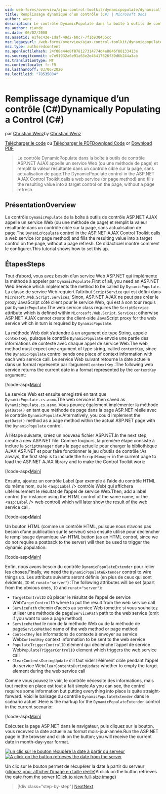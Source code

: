 ```yaml
---
uid: web-forms/overview/ajax-control-toolkit/dynamicpopulate/dynamically-populating-a-control-cs
title: Remplissage dynamique d’un contrôle (C#) | Microsoft Docs
author: wenz
description: Le contrôle DynamicPopulate dans la boîte à outils de contrôle ASP.NET AJAX appelle un service Web (ou une méthode de page) et remplit la valeur résultante dans un contrôle cible sur t...
ms.author: riande
ms.date: 06/02/2008
ms.assetid: e1fec43e-1daf-49d2-b0c7-7f1b930455cc
msc.legacyurl: /web-forms/overview/ajax-control-toolkit/dynamicpopulate/dynamically-populating-a-control-cs
msc.type: authoredcontent
ms.openlocfilehash: 24f88e44e0f878127314774d4e8846f80133413e
ms.sourcegitcommit: e7e91932a6e91a63e2e46417626f39d6b244a3ab
ms.translationtype: MT
ms.contentlocale: fr-FR
ms.lasthandoff: 03/06/2020
ms.locfileid: "78535804"
---
```

# <a name="dynamically-populating-a-control-c"></a><span data-ttu-id="3375c-103">Remplissage dynamique d’un contrôle (C#)</span><span class="sxs-lookup"><span data-stu-id="3375c-103">Dynamically Populating a Control (C#)</span></span>

<span data-ttu-id="3375c-104">par [Christian Wenz](https://github.com/wenz)</span><span class="sxs-lookup"><span data-stu-id="3375c-104">by [Christian Wenz](https://github.com/wenz)</span></span>

<span data-ttu-id="3375c-105">[Télécharger le code](https://download.microsoft.com/download/d/8/f/d8f2f6f9-1b7c-46ad-9252-e1fc81bdea3e/dynamicpopulate0.cs.zip) ou [Télécharger le PDF](https://download.microsoft.com/download/b/6/a/b6ae89ee-df69-4c87-9bfb-ad1eb2b23373/dynamicpopulate0CS.pdf)</span><span class="sxs-lookup"><span data-stu-id="3375c-105">[Download Code](https://download.microsoft.com/download/d/8/f/d8f2f6f9-1b7c-46ad-9252-e1fc81bdea3e/dynamicpopulate0.cs.zip) or [Download PDF](https://download.microsoft.com/download/b/6/a/b6ae89ee-df69-4c87-9bfb-ad1eb2b23373/dynamicpopulate0CS.pdf)</span></span>

> <span data-ttu-id="3375c-106">Le contrôle DynamicPopulate dans la boîte à outils de contrôle ASP.NET AJAX appelle un service Web (ou une méthode de page) et remplit la valeur résultante dans un contrôle cible sur la page, sans actualisation de page.</span><span class="sxs-lookup"><span data-stu-id="3375c-106">The DynamicPopulate control in the ASP.NET AJAX Control Toolkit calls a web service (or page method) and fills the resulting value into a target control on the page, without a page refresh.</span></span>

## <a name="overview"></a><span data-ttu-id="3375c-107">Présentation</span><span class="sxs-lookup"><span data-stu-id="3375c-107">Overview</span></span>

<span data-ttu-id="3375c-108">Le contrôle `DynamicPopulate` de la boîte à outils de contrôle ASP.NET AJAX appelle un service Web (ou une méthode de page) et remplit la valeur résultante dans un contrôle cible sur la page, sans actualisation de page.</span><span class="sxs-lookup"><span data-stu-id="3375c-108">The `DynamicPopulate` control in the ASP.NET AJAX Control Toolkit calls a web service (or page method) and fills the resulting value into a target control on the page, without a page refresh.</span></span> <span data-ttu-id="3375c-109">Ce didacticiel montre comment le configurer.</span><span class="sxs-lookup"><span data-stu-id="3375c-109">This tutorial shows how to set this up.</span></span>

## <a name="steps"></a><span data-ttu-id="3375c-110">Étapes</span><span class="sxs-lookup"><span data-stu-id="3375c-110">Steps</span></span>

<span data-ttu-id="3375c-111">Tout d’abord, vous avez besoin d’un service Web ASP.NET qui implémente la méthode à appeler par `DynamicPopulate`.</span><span class="sxs-lookup"><span data-stu-id="3375c-111">First of all, you need an ASP.NET Web Service which implements the method to be called by `DynamicPopulate`.</span></span> <span data-ttu-id="3375c-112">La classe de service Web requiert l’attribut `ScriptService` qui est défini dans `Microsoft.Web.Script.Services`; Sinon, ASP.NET AJAX ne peut pas créer le proxy JavaScript côté client pour le service Web, qui est à son tour requis par `DynamicPopulate`.</span><span class="sxs-lookup"><span data-stu-id="3375c-112">The web service class requires the `ScriptService` attribute which is defined within `Microsoft.Web.Script.Services`; otherwise ASP.NET AJAX cannot create the client-side JavaScript proxy for the web service which in turn is required by `DynamicPopulate`.</span></span>

<span data-ttu-id="3375c-113">La méthode Web doit s’attendre à un argument de type String, appelé `contextKey`, puisque le contrôle `DynamicPopulate` envoie une partie des informations de contexte avec chaque appel de service Web.</span><span class="sxs-lookup"><span data-stu-id="3375c-113">The web method must expect one argument of type string, called `contextKey`, since the `DynamicPopulate` control sends one piece of context information with each web service call.</span></span> <span data-ttu-id="3375c-114">Le service Web suivant retourne la date actuelle dans un format représenté par l’argument `contextKey` :</span><span class="sxs-lookup"><span data-stu-id="3375c-114">The following web service returns the current date in a format represented by the `contextKey` argument:</span></span>

[!code-aspx[Main](dynamically-populating-a-control-cs/samples/sample1.aspx)]

<span data-ttu-id="3375c-115">Le service Web est ensuite enregistré en tant que `DynamicPopulate.cs.asmx`.</span><span class="sxs-lookup"><span data-stu-id="3375c-115">The web service is then saved as `DynamicPopulate.cs.asmx`.</span></span> <span data-ttu-id="3375c-116">Vous pouvez également implémenter la méthode `getDate()` en tant que méthode de page dans la page ASP.NET réelle avec le contrôle `DynamicPopulate`.</span><span class="sxs-lookup"><span data-stu-id="3375c-116">Alternatively, you could implement the `getDate()` method as a page method within the actual ASP.NET page with the `DynamicPopulate` control.</span></span>

<span data-ttu-id="3375c-117">À l’étape suivante, créez un nouveau fichier ASP.NET.</span><span class="sxs-lookup"><span data-stu-id="3375c-117">In the next step, create a new ASP.NET file.</span></span> <span data-ttu-id="3375c-118">Comme toujours, la première étape consiste à inclure la `ScriptManager` dans la page actuelle pour charger la bibliothèque AJAX ASP.NET et pour faire fonctionner le jeu d’outils de contrôle :</span><span class="sxs-lookup"><span data-stu-id="3375c-118">As always, the first step is to include the `ScriptManager` in the current page to load the ASP.NET AJAX library and to make the Control Toolkit work:</span></span>

[!code-aspx[Main](dynamically-populating-a-control-cs/samples/sample2.aspx)]

<span data-ttu-id="3375c-119">Ensuite, ajoutez un contrôle Label (par exemple à l’aide du contrôle HTML du même nom, ou le &lt;`asp:Label` /&gt; contrôle Web) qui affichera ultérieurement le résultat de l’appel de service Web.</span><span class="sxs-lookup"><span data-stu-id="3375c-119">Then, add a label control (for instance using the HTML control of the same name, or the &lt;`asp:Label` /&gt; web control) which will later show the result of the web service call.</span></span>

[!code-aspx[Main](dynamically-populating-a-control-cs/samples/sample3.aspx)]

<span data-ttu-id="3375c-120">Un bouton HTML (comme un contrôle HTML, puisque nous n’avons pas besoin d’une publication sur le serveur) sera ensuite utilisé pour déclencher le remplissage dynamique :</span><span class="sxs-lookup"><span data-stu-id="3375c-120">An HTML button (as an HTML control, since we do not require a postback to the server) will then be used to trigger the dynamic population:</span></span>

[!code-aspx[Main](dynamically-populating-a-control-cs/samples/sample4.aspx)]

<span data-ttu-id="3375c-121">Enfin, nous avons besoin du contrôle `DynamicPopulateExtender` pour relier les choses.</span><span class="sxs-lookup"><span data-stu-id="3375c-121">Finally, we need the `DynamicPopulateExtender` control to wire things up.</span></span> <span data-ttu-id="3375c-122">Les attributs suivants seront définis (en plus de ceux qui sont évidents, `ID` et `runat`=`"server"`) :</span><span class="sxs-lookup"><span data-stu-id="3375c-122">The following attributes will be set (apart from the obvious ones, `ID` and `runat`=`"server"`):</span></span>

- <span data-ttu-id="3375c-123">`TargetControlID` où placer le résultat de l’appel de service Web</span><span class="sxs-lookup"><span data-stu-id="3375c-123">`TargetControlID` where to put the result from the web service call</span></span>
- <span data-ttu-id="3375c-124">`ServicePath` chemin d’accès au service Web (omettre si vous souhaitez utiliser une méthode de page)</span><span class="sxs-lookup"><span data-stu-id="3375c-124">`ServicePath` path to the web service (omit if you want to use a page method)</span></span>
- <span data-ttu-id="3375c-125">`ServiceMethod` le nom de la méthode Web ou de la méthode de page</span><span class="sxs-lookup"><span data-stu-id="3375c-125">`ServiceMethod` name of the web method or page method</span></span>
- <span data-ttu-id="3375c-126">`ContextKey` les informations de contexte à envoyer au service Web</span><span class="sxs-lookup"><span data-stu-id="3375c-126">`ContextKey` context information to be sent to the web service</span></span>
- <span data-ttu-id="3375c-127">`PopulateTriggerControlID` élément qui déclenche l’appel de service Web</span><span class="sxs-lookup"><span data-stu-id="3375c-127">`PopulateTriggerControlID` element which triggers the web service call</span></span>
- <span data-ttu-id="3375c-128">`ClearContentsDuringUpdate` s’il faut vider l’élément cible pendant l’appel du service Web</span><span class="sxs-lookup"><span data-stu-id="3375c-128">`ClearContentsDuringUpdate` whether to empty the target element during the web service call</span></span>

<span data-ttu-id="3375c-129">Comme vous pouvez le voir, le contrôle nécessite des informations, mais tout mettre en place est tout à fait simple.</span><span class="sxs-lookup"><span data-stu-id="3375c-129">As you can see, the control requires some information but putting everything into place is quite straight-forward.</span></span> <span data-ttu-id="3375c-130">Voici le balisage du contrôle `DynamicPopulateExtender` dans le scénario actuel :</span><span class="sxs-lookup"><span data-stu-id="3375c-130">Here is the markup for the `DynamicPopulateExtender` control in the current scenario:</span></span>

[!code-aspx[Main](dynamically-populating-a-control-cs/samples/sample5.aspx)]

<span data-ttu-id="3375c-131">Exécutez la page ASP.NET dans le navigateur, puis cliquez sur le bouton. vous recevrez la date actuelle au format mois-jour-année.</span><span class="sxs-lookup"><span data-stu-id="3375c-131">Run the ASP.NET page in the browser and click on the button; you will receive the current date in month-day-year format.</span></span>

<span data-ttu-id="3375c-132">[![un clic sur le bouton récupère la date à partir du serveur](dynamically-populating-a-control-cs/_static/image2.png)](dynamically-populating-a-control-cs/_static/image1.png)</span><span class="sxs-lookup"><span data-stu-id="3375c-132">[![A click on the button retrieves the date from the server](dynamically-populating-a-control-cs/_static/image2.png)](dynamically-populating-a-control-cs/_static/image1.png)</span></span>

<span data-ttu-id="3375c-133">Un clic sur le bouton permet de récupérer la date à partir du serveur ([cliquez pour afficher l’image en taille réelle](dynamically-populating-a-control-cs/_static/image3.png))</span><span class="sxs-lookup"><span data-stu-id="3375c-133">A click on the button retrieves the date from the server ([Click to view full-size image](dynamically-populating-a-control-cs/_static/image3.png))</span></span>

> [!div class="step-by-step"]
> [<span data-ttu-id="3375c-134">Next</span><span class="sxs-lookup"><span data-stu-id="3375c-134">Next</span></span>](dynamically-populating-a-control-using-javascript-code-cs.md)
